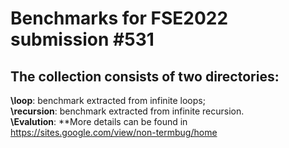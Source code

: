 # Benchmarks for FSE2022 submission #531
## The collection consists of two directories:  
**\loop**: benchmark extracted from infinite loops;  
**\recursion**: benchmark extracted from infinite recursion.  
**\Evalution**: 
**More details can be found in https://sites.google.com/view/non-termbug/home
